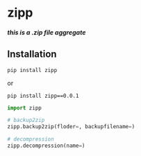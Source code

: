 # zipp

##### this is a .zip file aggregate

## Installation

```shell
pip install zipp
```

or

```shell
pip install zipp==0.0.1
```



```python
import zipp

# backup2zip
zipp.backup2zip(floder=, backupfilename=)

# decompression
zipp.decompression(name=)
```
